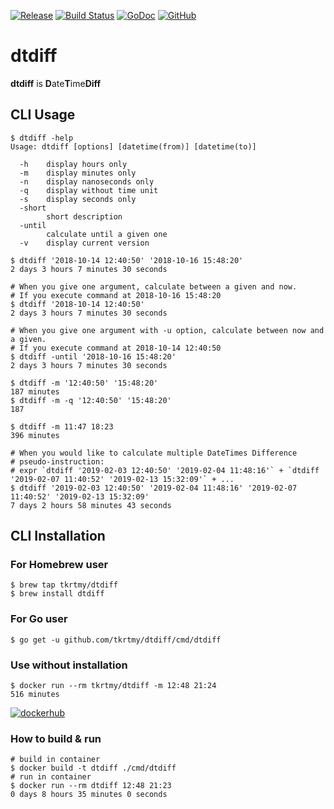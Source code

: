 [![Release](https://img.shields.io/github/release/tkrtmy/dtdiff.svg)](https://github.com/tkrtmy/dtdiff/releases)
[![Build Status](https://travis-ci.org/tkrtmy/dtdiff.svg?branch=master)](https://travis-ci.org/tkrtmy/dtdiff)
[![GoDoc](https://godoc.org/github.com/tkrtmy/dtdiff?status.svg)](https://godoc.org/github.com/tkrtmy/dtdiff)
[![GitHub](https://img.shields.io/github/license/mashape/apistatus.svg?style=plastic)][license]

[license]: https://github.com/tkrtmy/dtdiff/blob/master/LICENCE

# dtdiff
**dtdiff** is **D**ate**T**ime**Diff**

## CLI Usage

```shell
$ dtdiff -help
Usage: dtdiff [options] [datetime(from)] [datetime(to)]

  -h    display hours only
  -m    display minutes only
  -n    display nanoseconds only
  -q    display without time unit
  -s    display seconds only
  -short
        short description
  -until
        calculate until a given one
  -v    display current version

$ dtdiff '2018-10-14 12:40:50' '2018-10-16 15:48:20'
2 days 3 hours 7 minutes 30 seconds

# When you give one argument, calculate between a given and now.
# If you execute command at 2018-10-16 15:48:20
$ dtdiff '2018-10-14 12:40:50'
2 days 3 hours 7 minutes 30 seconds

# When you give one argument with -u option, calculate between now and a given.
# If you execute command at 2018-10-14 12:40:50
$ dtdiff -until '2018-10-16 15:48:20'
2 days 3 hours 7 minutes 30 seconds

$ dtdiff -m '12:40:50' '15:48:20'
187 minutes
$ dtdiff -m -q '12:40:50' '15:48:20'
187

$ dtdiff -m 11:47 18:23
396 minutes

# When you would like to calculate multiple DateTimes Difference
# pseudo-instruction:
# expr `dtdiff '2019-02-03 12:40:50' '2019-02-04 11:48:16'` + `dtdiff '2019-02-07 11:40:52' '2019-02-13 15:32:09'` + ...
$ dtdiff '2019-02-03 12:40:50' '2019-02-04 11:48:16' '2019-02-07 11:40:52' '2019-02-13 15:32:09'
7 days 2 hours 58 minutes 43 seconds
```

## CLI Installation

### For Homebrew user

```shell
$ brew tap tkrtmy/dtdiff
$ brew install dtdiff
```

### For Go user
```shell
$ go get -u github.com/tkrtmy/dtdiff/cmd/dtdiff
```

### Use without installation

```shell
$ docker run --rm tkrtmy/dtdiff -m 12:48 21:24
516 minutes
```
[![dockerhub](http://dockeri.co/image/tkrtmy/dtdiff)](https://hub.docker.com/r/tkrtmy/dtdiff/)

### How to build & run

```shell
# build in container
$ docker build -t dtdiff ./cmd/dtdiff
# run in container
$ docker run --rm dtdiff 12:48 21:23
0 days 8 hours 35 minutes 0 seconds
```
